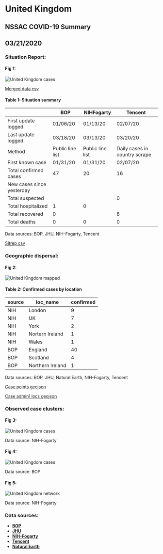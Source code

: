 # United Kingdom
## NSSAC COVID-19 Summary
## 03/21/2020



### Situation Report:
#### Fig 1:
![United Kingdom cases](../merged_histories/United_Kingdom_merged_histories.png)

[Merged data csv](https://github.com/SchlittDataSci/SchlittDataSci.github.io/blob/master/data/tables/United_Kingdom_merged_daily.csv)

#### Table 1: Situation summary


|                           | BOP              | NIHFogarty       | Tencent                       |
|---------------------------|------------------|------------------|-------------------------------|
| First update logged       | 01/06/20         | 01/13/20         | 02/07/20                      |
| Last update logged        | 03/18/20         | 03/13/20         | 03/20/20                      |
| Method                    | Public line list | Public line list | Daily cases in country scrape |
| First known case          | 01/31/20         | 01/31/20         | 02/07/20                      |
| Total confirmed cases     | 47               | 20               | 16                            |
| New cases since yesterday |                  |                  |                               |
| Total suspected           |                  |                  | 0                             |
| Total hospitalized        | 1                | 0                |                               |
| Total recovered           | 0                |                  | 8                             |
| Total deaths              | 0                | 0                | 0                             |

Data sources: BOP, JHU, NIH-Fogarty, Tencent


[Sitrep csv](https://github.com/SchlittDataSci/SchlittDataSci.github.io/blob/master/data/tables/United_Kingdom_sitrep.csv)

### Geographic dispersal:
#### Fig 2:
![United Kingdom mapped](../case_locs/United_Kingdom_case_locs.png)

#### Table 2: Confirmed cases by location


| source   | loc_name         |   confirmed |
|----------|------------------|-------------|
| NIH      | London           |           9 |
| NIH      | UK               |           7 |
| NIH      | York             |           2 |
| NIH      | Nortern Ireland  |           1 |
| NIH      | Wales            |           1 |
| BOP      | England          |          40 |
| BOP      | Scotland         |           4 |
| BOP      | Northern Ireland |           1 |

Data sources: BOP, JHU, Natural Earth, NIH-Fogarty, Tencent


[Case points geojson](https://github.com/SchlittDataSci/SchlittDataSci.github.io/blob/master/data/shapes/United_Kingdom_case_locs.geojson)

[Case admin1 locs geojson](https://github.com/SchlittDataSci/SchlittDataSci.github.io/blob/master/data/shapes/United_Kingdom_admin1_locs.geojson)

### Observed case clusters:
#### Fig 3:
![United Kingdom cases](../cluster_analysis/United_Kingdom_imported_cases_NIHFogarty.png)



Data source: NIH-Fogarty


#### Fig 4:
![United Kingdom cases](../cluster_analysis/United_Kingdom_imported_cases_BOP.png)



Data source: BOP


#### Fig 5:
![United Kingdom network](../autochthonous_networks/United_Kingdom_network.png)



Data source: NIH-Fogarty


### Data sources:
* **[BOP](https://github.com/beoutbreakprepared/nCoV2019)**
* **[JHU](https://github.com/CSSEGISandData/COVID-19)** 
* **[NIH-Fogarty](https://docs.google.com/spreadsheets/d/1jS24DjSPVWa4iuxuD4OAXrE3QeI8c9BC1hSlqr-NMiU/edit#gid=1187587451)** 
* **[Tencent](https://news.qq.com/zt2020/page/feiyan.htm)**
* **[Natural Earth](https://www.naturalearthdata.com/forums/forum/natural-earth-map-data/cultural-vectors/admin-1-states-provinces-and-their-boundaries/)**

<!-- Global site tag (gtag.js) - Google Analytics -->
<script async src="https://www.googletagmanager.com/gtag/js?id=UA-158816269-1"></script>
<script>
  window.dataLayer = window.dataLayer || [];
  function gtag(){dataLayer.push(arguments);}
  gtag('js', new Date());

  gtag('config', 'UA-158816269-1');
</script>